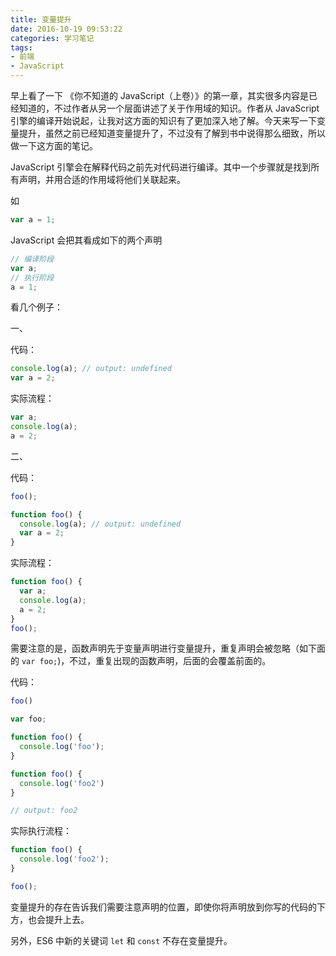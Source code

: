 ```yaml
---
title: 变量提升
date: 2016-10-19 09:53:22
categories: 学习笔记
tags:
- 前端
- JavaScript
---
```

早上看了一下 《你不知道的 JavaScript（上卷）》的第一章，其实很多内容是已经知道的，不过作者从另一个层面讲述了关于作用域的知识。作者从 JavaScript 引擎的编译开始说起，让我对这方面的知识有了更加深入地了解。今天来写一下变量提升，虽然之前已经知道变量提升了，不过没有了解到书中说得那么细致，所以做一下这方面的笔记。

JavaScript 引擎会在解释代码之前先对代码进行编译。其中一个步骤就是找到所有声明，并用合适的作用域将他们关联起来。

如

```javascript
var a = 1;
```

JavaScript 会把其看成如下的两个声明

```javascript
// 编译阶段
var a;
// 执行阶段
a = 1;
```

看几个例子：

一、

代码：

```javascript
console.log(a); // output: undefined
var a = 2;
```

实际流程：

```javascript
var a;
console.log(a);
a = 2;
```

二、

代码：

```javascript
foo();

function foo() {
  console.log(a); // output: undefined
  var a = 2;
}
```

实际流程：

```javascript
function foo() {
  var a;
  console.log(a);
  a = 2;
}
foo();
```

需要注意的是，函数声明先于变量声明进行变量提升，重复声明会被忽略（如下面的 `var foo;`)，不过，重复出现的函数声明，后面的会覆盖前面的。

代码：

```javascript
foo()

var foo;

function foo() {
  console.log('foo');
}

function foo() {
  console.log('foo2')
}

// output: foo2
```

实际执行流程：

```javascript
function foo() {
  console.log('foo2');
}

foo();
```

变量提升的存在告诉我们需要注意声明的位置，即使你将声明放到你写的代码的下方，也会提升上去。

另外，ES6 中新的关键词 `let` 和 `const` 不存在变量提升。